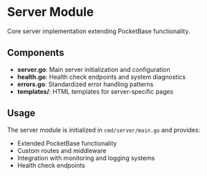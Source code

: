 # Server Module

Core server implementation extending PocketBase functionality.

## Components

- **server.go**: Main server initialization and configuration
- **health.go**: Health check endpoints and system diagnostics
- **errors.go**: Standardized error handling patterns
- **templates/**: HTML templates for server-specific pages

## Usage

The server module is initialized in `cmd/server/main.go` and provides:
- Extended PocketBase functionality
- Custom routes and middleware
- Integration with monitoring and logging systems
- Health check endpoints 
